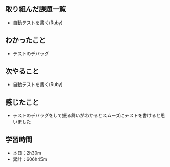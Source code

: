 ## 取り組んだ課題一覧
- 自動テストを書く(Ruby)
## わかったこと
- テストのデバッグ
## 次やること
- 自動テストを書く(Ruby)
## 感じたこと
- テストのデバッグをして振る舞いがわかるとスムーズにテストを書けると思いました
## 学習時間
- 本日：2h30m
- 累計：606h45m
